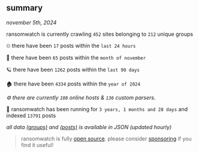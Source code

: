 
## summary
_november 5th, 2024_

ransomwatch is currently crawling `452` sites belonging to `212` unique groups

⏲ there have been `17` posts within the `last 24 hours`

🦈 there have been `65` posts within the `month of november`

🪐 there have been `1262` posts within the `last 90 days`

🏚 there have been `4334` posts within the `year of 2024`

_⚙️ there are currently `108` online hosts & `136` custom parsers._

🦕 ransomwatch has been running for `3 years, 1 months and 28 days` and indexed `13791` posts

_all data  [(groups)](http://ransomwhat.telemetry.ltd/groups) and [(posts)](http://ransomwhat.telemetry.ltd/posts) is available in JSON (updated hourly)_

> ransomwatch is fully [open source](https://github.com/joshhighet/ransomwatch#ransomwatch--). please consider [sponsoring](https://github.com/sponsors/joshhighet) if you find it useful!
